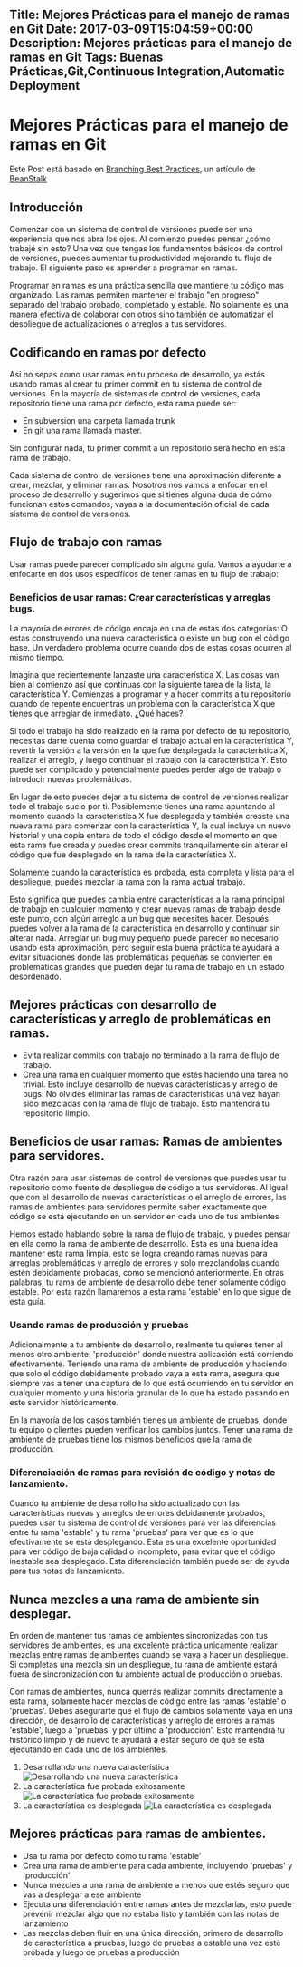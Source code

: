 Title: Mejores Prácticas para el manejo de ramas en Git
Date: 2017-03-09T15:04:59+00:00
Description: Mejores prácticas para el manejo de ramas en Git
Tags: Buenas Prácticas,Git,Continuous Integration,Automatic Deployment
---
# Mejores Prácticas para el manejo de ramas en Git

Este Post está basado en [Branching Best Practices](http://guides.beanstalkapp.com/version-control/branching-best-practices.html), un artículo de [BeanStalk](http://beanstalkapp.com/)

## Introducción
Comenzar con un sistema de control de versiones puede ser una experiencia que nos abra los ojos. Al comienzo puedes pensar ¿cómo trabajé sin esto? Una vez que tengas los fundamentos básicos de control de versiones, puedes aumentar tu productividad mejorando tu flujo de trabajo. El siguiente paso es aprender a programar en ramas.


Programar en ramas es una práctica sencilla que mantiene tu código mas organizado. Las ramas permiten mantener el trabajo "en progreso" separado del trabajo probado, completado y estable. No solamente es una manera efectiva de colaborar con otros sino también de automatizar el despliegue de actualizaciones o arreglos a tus servidores.

## Codificando en ramas por defecto
Así no sepas como usar ramas en tu proceso de desarrollo, ya estás usando ramas al crear tu primer commit en tu sistema de control de versiones. En la mayoría de sistemas de control de versiones, cada repositorio tiene una rama por defecto, esta rama puede ser:

- En subversion una carpeta llamada trunk
- En git una rama llamada master.

Sin configurar nada, tu primer commit a un repositorio será hecho en esta rama de trabajo.

Cada sistema de control de versiones tiene una aproximación diferente a crear, mezclar, y eliminar ramas. Nosotros nos vamos a enfocar en el proceso de desarrollo y sugerimos que si tienes alguna duda de cómo funcionan estos comandos, vayas a la documentación oficial de cada sistema de control de versiones.

## Flujo de trabajo con ramas
Usar ramas puede parecer complicado sin alguna guía. Vamos a ayudarte a enfocarte en dos usos específicos de tener ramas en tu flujo de trabajo:

### Beneficios de usar ramas: Crear características y arreglas bugs.
La mayoría de errores de código encaja en una de estas dos categorías: O estas construyendo una nueva característica o existe un bug con el código base. Un verdadero problema ocurre cuando dos de estas cosas ocurren al mismo tiempo.

Imagina que recientemente lanzaste una característica X. Las cosas van bien al comienzo así que continuas con la siguiente tarea de la lista, la característica Y. Comienzas a programar y a hacer commits a tu repositorio cuando de repente encuentras un problema con la característica X  que tienes que arreglar de inmediato. ¿Qué haces?

Si todo el trabajo ha sido realizado en la rama por defecto de tu repositorio, necesitas darte cuenta como guardar el trabajo actual en la característica Y, revertir la versión a la versión en la que fue desplegada la característica X, realizar el arreglo, y luego continuar el trabajo con la característica Y. Esto puede ser complicado y potencialmente puedes perder algo de trabajo o introducir nuevas problemáticas.

En lugar de esto puedes dejar a tu sistema de control de versiones realizar todo el trabajo sucio por ti. Posiblemente tienes una rama apuntando al momento cuando la característica X fue desplegada y también creaste una nueva rama para comenzar con la característica Y, la cual incluye un nuevo historial y una copia entera de todo el código desde el momento en que esta rama fue creada y puedes crear commits tranquilamente sin alterar el código que fue desplegado en la rama de la característica X.

Solamente cuando la característica es probada, esta completa y lista para el despliegue, puedes mezclar la rama con la rama actual trabajo.

Esto significa que puedes cambia entre características a la rama principal de trabajo en cualquier momento y crear nuevas ramas de trabajo desde este punto, con algún arreglo a un bug que necesites hacer. Después puedes volver a la rama de la característica en desarrollo y continuar sin alterar nada. Arreglar un bug muy pequeño puede parecer no necesario usando esta aproximación, pero seguir esta buena práctica te ayudará a evitar situaciones donde las problemáticas pequeñas se convierten en problemáticas grandes que pueden dejar tu rama de trabajo en un estado desordenado.

## Mejores prácticas con desarrollo de características y arreglo de problemáticas en ramas.

- Evita realizar commits con trabajo no terminado a la rama de flujo de trabajo.
- Crea una rama en cualquier momento que estés haciendo una tarea no trivial. Esto incluye desarrollo de nuevas características y arreglo de bugs.
No olvides eliminar las ramas de características una vez hayan sido mezcladas con la rama de flujo de trabajo. Esto mantendrá tu repositorio limpio.

## Beneficios de usar ramas: Ramas de ambientes para servidores.
Otra razón para usar sistemas de control de versiones que puedes usar tu repositorio como fuente de despliegue de código a tus servidores. Al igual que con el desarrollo de nuevas características o el arreglo de errores, las ramas de ambientes para servidores permite saber exactamente que código se está ejecutando en un servidor en cada uno de tus ambientes

Hemos estado hablando sobre la rama de flujo de trabajo, y puedes pensar en ella como la rama de ambiente de desarrollo. Esta es una buena idea mantener esta rama limpia, esto se logra creando ramas nuevas para arreglas problemáticas y arreglo de errores y solo mezclandolas cuando estén debidamente probadas, como se mencionó anteriormente. En otras palabras, tu rama de ambiente de desarrollo debe tener solamente código estable. Por esta razón llamaremos a esta rama 'estable' en lo que sigue de esta guía. 

### Usando ramas de producción y pruebas

Adicionalmente a tu ambiente de desarrollo, realmente tu quieres tener al menos otro ambiente: 'producción' donde nuestra aplicación está corriendo efectivamente. Teniendo una rama de ambiente de producción y haciendo que solo el código debidamente probado vaya a esta rama, asegura que siempre vas a tener una captura de lo que está ocurriendo en tu servidor en cualquier momento y una historia granular de lo que ha estado pasando en este servidor históricamente.

En la mayoría de los casos también tienes un ambiente de pruebas, donde tu equipo o clientes pueden verificar los cambios juntos. Tener una rama de ambiente de pruebas tiene los mismos beneficios que la rama de producción.

### Diferenciación de ramas para revisión de código y notas de lanzamiento.

Cuando tu ambiente de desarrollo ha sido actualizado con las características nuevas y arreglos de errores debidamente probados, puedes usar tu sistema de control de versiones para ver las diferencias entre tu rama 'estable' y tu rama 'pruebas' para ver que es lo que efectivamente se está desplegando. Esta es una excelente oportunidad para ver código de baja calidad o incompleto, para evitar que el código inestable sea desplegado. Esta diferenciación también puede ser de ayuda para tus notas de lanzamiento.

## Nunca mezcles a una rama de ambiente sin desplegar.

En orden de mantener tus ramas de ambientes sincronizadas con tus servidores de ambientes, es una excelente práctica unicamente realizar mezclas entre ramas de ambientes cuando se vaya a hacer un despliegue. Si completas una mezcla sin un despliegue, tu rama de ambiente estará fuera de sincronización con tu ambiente actual de producción o pruebas.

Con ramas de ambientes, nunca querrás realizar commits directamente a esta rama, solamente hacer mezclas de código entre las ramas 'estable' o 'pruebas'. Debes asegurarte que el flujo de cambios solamente vaya en una dirección, de desarrollo de características y arreglo de errores a ramas 'estable', luego a  'pruebas' y por último a 'producción'. Esto mantendrá tu histórico limpio y de nuevo te ayudará a estar seguro de que se está ejecutando en cada uno de los ambientes.

1. Desarrollando una nueva característica
  ![Desarrollando una nueva característica](http://guides.beanstalkapp.com/version-control/branching-best-practices/stage-1.png)
1. La característica fue probada exitosamente
  ![La característica fue probada exitosamente](http://guides.beanstalkapp.com/version-control/branching-best-practices/stage-2.png)
1. La característica es desplegada
  ![La característica es desplegada](http://guides.beanstalkapp.com/version-control/branching-best-practices/stage-3.png)

## Mejores prácticas para ramas de ambientes.

- Usa tu rama por defecto como tu rama 'estable'
- Crea una rama de ambiente para cada ambiente, incluyendo 'pruebas' y 'producción'
- Nunca mezcles a una rama de ambiente a menos que estés seguro que vas a desplegar a ese ambiente
- Ejecuta una diferenciación entre ramas antes de mezclarlas, esto puede prevenir mezclar algo que no estaba listo y también con las notas de lanzamiento
- Las mezclas deben fluir en una única dirección, primero de desarrollo de característica a pruebas, luego de pruebas a estable una vez esté probada y luego de pruebas a producción